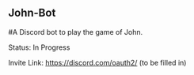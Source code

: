 ## John-Bot
#A Discord bot to play the game of John.
 
Status: In Progress
 
Invite Link: https://discord.com/oauth2/ (to be filled in)
